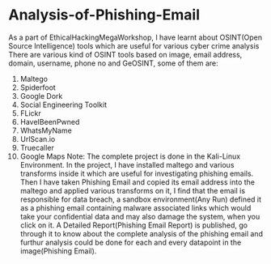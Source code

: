 # Analysis-of-Phishing-Email
As a part of EthicalHackingMegaWorkshop, I have learnt about OSINT(Open Source Intelligence) tools which are useful for various cyber crime analysis
There are various kind of OSINT tools based on image, email address, domain, username, phone no and GeOSINT, some of them are:
1. Maltego
2. Spiderfoot
3. Google Dork
4. Social Engineering Toolkit
5. FLickr
6. HaveIBeenPwned
7. WhatsMyName
8. UrlScan.io
9. Truecaller
10. Google Maps
Note: The complete project is done in the Kali-Linux Environment.
In the project, I have installed maltego and various transforms inside it which are useful for investigating phishing emails.
Then I have taken Phishing Email and copied its email address into the maltego and applied various transforms on it, I find that the email is responsible for data breach, a sandbox environment(Any Run) defined it as a phishing email containing malware associated links which would take your confidential data and may also damage the system, when you click on it.
A Detailed Report(Phishing Email Report) is published, go through it to know about the complete analysis of the phishing email and furthur analysis could be done for each and every datapoint in the image(Phishing Email).
